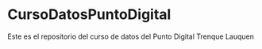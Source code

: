 # CursoDatosPuntoDigital
Este es el repositorio del curso de datos del Punto Digital Trenque Lauquen
